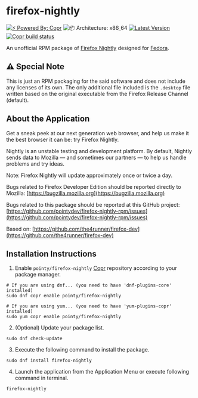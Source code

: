 # firefox-nightly

[![⚡️ Powered By: Copr](https://img.shields.io/badge/⚡️_Powered_by-COPR-blue?style=flat-square)](https://copr.fedorainfracloud.org/)
![📦 Architecture: x86_64](https://img.shields.io/badge/📦_Architecture-x86__64-blue?style=flat-square)
[![Latest Version](https://img.shields.io/badge/dynamic/json?color=blue&label=Version&query=builds.latest.source_package.version&url=https%3A%2F%2Fcopr.fedorainfracloud.org%2Fapi_3%2Fpackage%3Fownername%3Dpointy%26projectname%3Dfirefox-nightly%26packagename%3Dfirefox-nightly%26with_latest_build%3DTrue&style=flat-square&logo=firefoxbrowser&logoColor=blue)](https://copr.fedorainfracloud.org/coprs/pointy/firefox-nightly/package/firefox-nightly/)
[![Copr build status](https://copr.fedorainfracloud.org/coprs/pointy/firefox-nightly/package/firefox-nightly/status_image/last_build.png)](https://copr.fedorainfracloud.org/coprs/pointy/firefox-nightly/package/firefox-nightly/)

An unofficial RPM package of [Firefox Nightly](https://www.mozilla.org/en-US/firefox/nightly) designed for [Fedora](https://getfedora.org).

## ⚠️ Special Note
This is just an RPM packaging for the said software and does not include any licenses of its own. The only additional file included is the `.desktop` file written based on the original executable from the Firefox Release Channel (default).

## About the Application
Get a sneak peek at our next generation web browser, and help us make it the best
browser it can be: try Firefox Nightly.

Nightly is an unstable testing and development platform. By default, Nightly
sends data to Mozilla — and sometimes our partners — to help us handle problems
and try ideas.

Note: Firefox Nightly will update approximately once or twice a day.

Bugs related to Firefox Developer Edition should be reported directly to Mozilla: [https://bugzilla.mozilla.org](https://bugzilla.mozilla.org)

Bugs related to this package should be reported at this GitHub project:
[https://github.com/pointydev/firefox-nightly-rpm/issues](https://github.com/pointydev/firefox-nightly-rpm/issues)

Based on: [https://github.com/the4runner/firefox-dev](https://github.com/the4runner/firefox-dev)

## Installation Instructions
1. Enable `pointy/firefox-nightly` [Copr](https://copr.fedorainfracloud.org/) repository according to your package manager.

```Shell
# If you are using dnf... (you need to have 'dnf-plugins-core' installed)
sudo dnf copr enable pointy/firefox-nightly

# If you are using yum... (you need to have 'yum-plugins-copr' installed)
sudo yum copr enable pointy/firefox-nightly
```

2. (Optional) Update your package list.

```Shell
sudo dnf check-update
```

3. Execute the following command to install the package.

```Shell
sudo dnf install firefox-nightly
```

4. Launch the application from the Application Menu or execute following command in terminal.

```Shell
firefox-nightly
```

